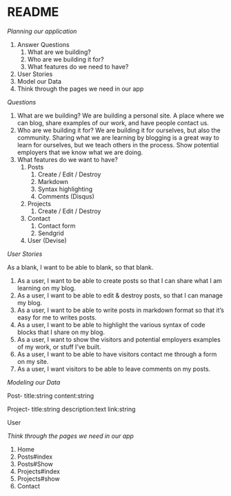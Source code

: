# README

*Planning our application*

1. Answer Questions
   1. What are we building?
   2. Who are we building it for?
   3. What features do we need to have?
2. User Stories
3. Model our Data
4. Think through the pages we need in our app

*Questions*

1. What are we building? We are building a personal site. A place where we can blog, share examples of our work, and have people contact us.
2. Who are we building it for? We are building it for ourselves, but also the community. Sharing what we are learning by blogging is a great way to learn for ourselves, but we teach others in the process. Show potential employers that we know what we are doing.
3. What features do we want to have?
   1. Posts
      1. Create / Edit / Destroy
      2. Markdown
      3. Syntax highlighting
      4. Comments (Disqus)
   2. Projects
      1. Create / Edit / Destroy
   3. Contact
      1. Contact form
      2. Sendgrid
   4. User (Devise)

*User Stories*

As a blank, I want to be able to blank, so that blank.

1. As a user, I want to be able to create posts so that I can share what I am learning on my blog.
2. As a user, I want to be able to edit & destroy posts, so that I can manage my blog.
3. As a user, I want to be able to write posts in markdown format so that it’s easy for me to writes posts.
4. As a user, I want to be able to highlight the various syntax of code blocks that I share on my blog.
5. As a user, I want to show the visitors and potential employers examples of my work, or stuff I’ve built.
6. As a user, I want to be able to have visitors contact me through a form on my site.
7. As a user, I want visitors to be able to leave comments on my posts.

*Modeling our Data*

Post- title:string content:string

Project- title:string description:text link:string

User

*Think through the pages we need in our app*

1. Home
2. Posts#index
3. Posts#Show
4. Projects#index
5. Projects#show
6. Contact
